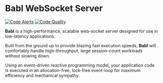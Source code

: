 # Babl WebSocket Server

[![Code Alerts](https://img.shields.io/lgtm/alerts/g/babl-ws/babl.svg)](https://lgtm.com/projects/g/babl-ws/babl/alerts)
[![Code Quality](https://img.shields.io/lgtm/grade/java/github/babl-ws/babl.svg)](https://lgtm.com/projects/g/babl-ws/babl/context:java)

**Babl** is a high-performance, scalable web-socket server designed for use in low-latency applications.

Built from the ground up to provide blazing fast execution speeds,
**Babl** will comfortably handle high-throughput, large session-count workloads without slowing down.

Using an event-driven reactive programming model, your application code is executed in an 
allocation-free, lock-free event-loop for maximum efficiency and mechanical sympathy.

